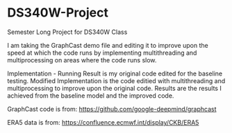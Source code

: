 # DS340W-Project
Semester Long Project for DS340W Class


I am taking the GraphCast demo file and editing it to improve upon the speed at which the code runs by implementing multithreading and multiprocessing on areas where the code runs slow.

Implementation - Running Result is my original code edited for the baseline testing. Modified Implementation is the code editied with multithreading and multiprocessing to improve upon the original code. Results are the results I achieved from the baseline model and the improved code.

GraphCast code is from: https://github.com/google-deepmind/graphcast

ERA5 data is from: https://confluence.ecmwf.int/display/CKB/ERA5
